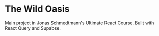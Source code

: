 # The Wild Oasis

Main project in Jonas Schmedtmann's Ultimate React Course. Built with React Query and Supabse.